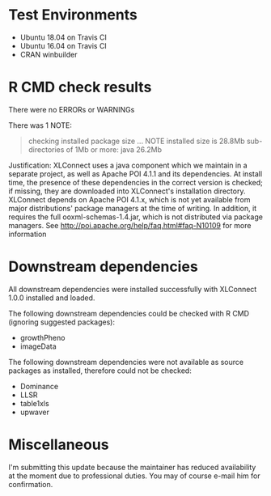 # Test Environments
* Ubuntu 18.04 on Travis CI
* Ubuntu 16.04 on Travis CI
* CRAN winbuilder

# R CMD check results
There were no ERRORs or WARNINGs

There was 1 NOTE:
> checking installed package size ... NOTE
  installed size is 28.8Mb
  sub-directories of 1Mb or more:
    java  26.2Mb

Justification: XLConnect uses a java component which we maintain in a separate project, as well as Apache POI 4.1.1 and
its dependencies. At install time, the presence of these dependencies in the correct version is checked; if missing,
they are downloaded into XLConnect's installation directory. XLConnect depends on Apache POI 4.1.x, which is not yet
available from major distributions' package managers at the time of writing. In addition, it requires the full
ooxml-schemas-1.4.jar, which is not distributed via package managers. See http://poi.apache.org/help/faq.html#faq-N10109
for more information

# Downstream dependencies
All downstream dependencies were installed successfully with XLConnect 1.0.0 installed and loaded.

The following downstream dependencies could be checked with R CMD (ignoring suggested packages):

* growthPheno
* imageData

The following downstream dependencies were not available as source packages as installed, therefore could not be checked:

* Dominance
* LLSR
* table1xls
* upwaver

# Miscellaneous
I'm submitting this update because the maintainer has reduced availability at the moment due to professional duties.
You may of course e-mail him for confirmation.
